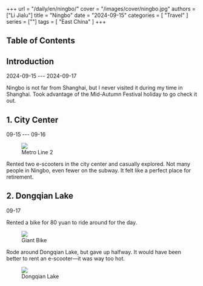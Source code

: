 +++
url = "/daily/en/ningbo/"
cover = "/images/cover/ningbo.jpg"
authors = ["Li Jialu"]
title = "Ningbo"
date = "2024-09-15"
categories = [
    "Travel"
]
series = [""]
tags = [
    "East China"
]
+++
<!DOCTYPE html>
<html lang="en">
<head>
    <meta charset="UTF-8">
    <meta name="viewport" content="width=device-width, initial-scale=1.0">
    <link rel="stylesheet" href="/assets/css/styles.css"> 
    <script src="/assets/js/toc.js"></script>    
</head>
<body>
    <article>
        <nav>
            <h2>Table of Contents</h2>
            <ul id="toc">
                <!-- Table of contents will be dynamically generated here -->
            </ul>
        </nav>
        <section>
            <h2>Introduction</h2>
            <p>2024-09-15 --- 2024-09-17</p>
            <p>         Ningbo is not far from Shanghai, but I never visited it during my time in Shanghai. Took advantage of the Mid-Autumn Festival holiday to go check it out.</p>
        </section>
        <section>
            <h2>1. City Center</h2>
            <p>09-15 --- 09-16 <i class="fas fa-umbrella"></i></p>
            <div class="container">
                <div class="image">
                    <figure>
                        <a data-fancybox="gallery" href="https://cdn.heirenlop.com/daily-record/ningbo1.jpg">
    <img src="https://cdn.heirenlop.com/daily-record/ningbo1.jpg" loading="lazy">
</a>
                        <figcaption>Metro Line 2</figcaption>
                    </figure>
                </div>
                <div class="text">
                    <p>         Rented two e-scooters in the city center and casually explored. Not many people in Ningbo, even fewer on the subway. It felt like a perfect place for retirement.</p>
                </div>
            </div>
        </section>
        <section>
            <h2>2. Dongqian Lake</h2>
            <p>09-17 <i class="fas fa-sun"></i></p>
            <p>         Rented a bike for 80 yuan to ride around for the day.</p>
            <div class="container">
                <div class="image">
                    <figure>
                        <a data-fancybox="gallery" href="https://cdn.heirenlop.com/daily-record/ningbo3.jpg">
    <img src="https://cdn.heirenlop.com/daily-record/ningbo3.jpg" loading="lazy">
</a>
                        <figcaption>Giant Bike</figcaption>
                    </figure>
                </div>
            </div>
            <p>         Rode around Dongqian Lake, but gave up halfway. It would have been better to rent an e-scooter—it was way too hot.</p>
            <div class="container">
                <div class="image">
                    <figure>
                        <a data-fancybox="gallery" href="https://cdn.heirenlop.com/daily-record/ningbo2.jpg">
    <img src="https://cdn.heirenlop.com/daily-record/ningbo2.jpg" loading="lazy">
</a>
                        <figcaption>Dongqian Lake</figcaption>
                    </figure>
                </div>
            </div>
        </section>
    </article>
</body>
</html>
